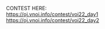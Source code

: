 CONTEST HERE:<br/>
https://oj.vnoi.info/contest/voi22_day1<br/>
https://oj.vnoi.info/contest/voi22_day2
